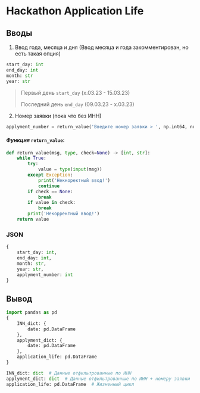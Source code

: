 # Hackathon Application Life
## Вводы
1. Ввод года, месяца и дня (Ввод месяца и года закомментирован, но есть такая опция)
```python
start_day: int
end_day: int
month: str
year: str
```
> Первый день ```start_day``` (x.03.23 - 15.03.23)
> 
> Последний день ```end_day``` (09.03.23 - x.03.23)
2. Номер заявки (пока что без ИНН)
```python
applyment_number = return_value('Введите номер заявки > ', np.int64, numbers)
```
#### ___Функция___ ```return_value```:
```python
def return_value(msg, type, check=None) -> [int, str]:
    while True:
        try:
            value = type(input(msg))
        except Exception:
            print('Неккоректный ввод!')
            continue
        if check == None:
            break
        if value in check:
            break
        print('Некорректный ввод!')
    return value
```
### JSON 
```python
{
    start_day: int,
    end_day: int,
    month: str,
    year: str,
    applyment_number: int
}
```
## Вывод


```python
import pandas as pd
{
    INN_dict: {
        date: pd.DataFrame
    },
    applyment_dict: {
        date: pd.DataFrame
    },
    application_life: pd.DataFrame
}
```
```python
INN_dict: dict  # Данные отфильтрованные по ИНН
applyment_dict: dict  # Данные отфильтрованные по ИНН + номеру заявки
application_life: pd.DataFrame  # Жизненный цикл
```
